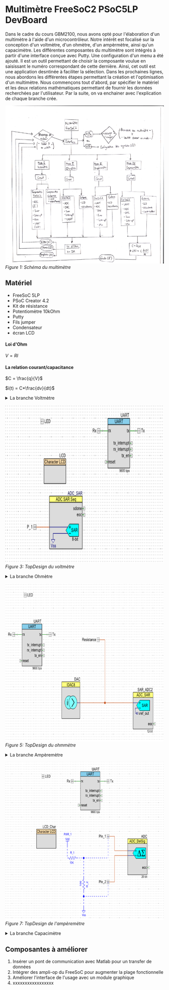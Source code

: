 # Multimètre FreeSoC2 PSoC5LP DevBoard

Dans le cadre du cours GBM2100, nous avons opté pour l'élaboration d'un multimètre à l'aide d'un microcontrôleur. Notre intérêt est focalisé sur la conception d'un voltmètre, d'un ohmètre, d'un ampèrmètre, ainsi qu'un capacimètre. Les différentes composantes du multimètre sont intégrés à partir d'une interface conçue avec Putty. Une configuration d'un menu a été ajouté. Il est un outil permettant de choisir la composante voulue en saisissant le numéro correspondant de cette dernière. Ainsi, cet outil est une application desntinée à faciliter la sélection. Dans les prochaines lignes, nous abordons les différentes étapes permettant la création et l'optimisation d'un multimètre.
Nous commençons tout d'abord, par spécifier le matériel et les deux relations mathématiques permettant de fournir les données recherchées par l'utilisateur. Par la suite, on va enchainer avec l'explication de chaque branche crée.



<img src="documentation/images/Schema_multimetre.png" width="700" height="500">*Figure 1: Schéma du multimètre*

## Matériel

-   FreeSoC 5LP
-   PSoC Creator 4.2
-   Kit de résistance
-   Potentiomètre 10kOhm
-   Putty
-   Fils jumper
-   Condensateur
-   écran LCD


#### Loi d'Ohm

$`V=RI`$

#### La relation courant/capacitance

$`C = \frac{q}{V}`$

$`i(t) = C*\frac{dv}{dt}`$

<details>
  <summary markdown="span"> La branche Voltmètre</summary>


## Volmètre

- [ ] Task 1 Completer tableaux essais
- [ ] Task 2 insérer des images du montage expérimental
- [X] Task 3 insérer une image du TopDesign

Ce voltmètre sera la composante du multimètre qui requiert le moins d'élements dans PSoC. En effet
on peut simplement construire un voltmètre à partir d'un ADC. Dans notre cas, on a choisi d'implementer
un ADC simple tel vu dans le laboratoire 3 du cours. 

![Schéma du Voltmètre](documentation/images/Schema_Voltmetre.png)*Figure 2: Schéma du Voltmètre*

Voici un tableau qui resume les caractéristiques principales de notre voltmètre.

Tableau 1: Caractéristiques du Ohmètre

| Voltmètre    |    Potentiel minimal      |    Potentiel maximal     | 
| :---         | :--------------------:    | -------------:           | 
| N/A          | 0 mv                      | 5000 mV                  | 

### Essais expérimentaux

Pour effectuer nos tests, on a utilisé un potentiomètre de 10kOhms afin de varier le potentiel affichées.
Lors de nos essais on remarquait un variation du potentiel lorsqu'on tournait le potentiomètre. Un multimètre
industriel a été utilisé pour des fins de comparaison. 

Tableau 2: Essais expérimentaux effectués sur le volmètre

| Voltmètre    |    Potentiel  affiché     |    Potentiel écrit       | 
| :---         | :--------------------:    | -------------:           | 
| essai 1      | Cell 2                    | Cell 3                   | 
| essai 2      | Cell 2                    | Cell 3                   | 
| essai 3      | Cell 2                    | Cell 3                   | 

</details>

<img src="documentation/images/TopDesign_Voltmetre.PNG" width="700" height="500">*Figure 3: TopDesign du voltmètre*

<details>
  <summary markdown="span"> La branche Ohmètre</summary>
  
## Ohmètre

- [ ] Task 1 Completer tableaux essais
- [ ] Task 2 insérer des images du montage expérimental
- [X] Task 3 insérer une image du TopDesign

En ce qui concerne l'Ohmètre, cette composante va s'inspirer du laboratoire 3 dans lequel nous avons dû 
déterminer une résistance interne du FreeSoC2 PSoC5LP. Cépendant, on doit être en mesure d'extraire les 
valeurs de plusieurs résistance différentes qui se retrouvent dans une plage en particulier. Notre ohmètre,
est conçu à partir d'un iDAC et un ADC simple. Le iDAC permet de fournir un courant connu afin de pouvoir 
le segmenter avec le ADC pour extraire l'information sur le potentiel puis calculer la résistance par la 
loi d'Ohm. Le schéma ci-dessous indique la manière dont notre équipe à décidé d'approcher le problème.

![Schéma du Ohmètre](documentation/images/Schema_Ohmetre.png)*Figure 4: Schéma du Ohmètre*

Voici un tableau qui resume les caractéristiques principales de notre ohmètre. Les valeurs des résistances 
indiquées sur le tableau permet d'établir une plage dans lequel les valeurs fournis par l'Ohmètre sont 
près de celles fournis par le fabriquant d'un élément résistif.

Tableau 3: Caractéristiques du Ohmètre

| Ohmmètre     |    Résistance minimale    |    Résistance maximale   | 
| :---         | :--------------------:    | -------------:           | 
| N/A          | Cell 2                    | Cell 3                   | 

### Essais expérimentaux

Pour effectuer nos tests, on a utilisé un potentiomètre de 10kOhms afin de varier les résistances affichées.
Lors de nos essais pour le mode ohmètre de notre multimètre, nous avons rémarque un écart entre la valeur affiché par notre multimètre est la valeur mesure par un multimètre industriel. Cette différence peut être expliqué par la 
présence d'une impédance dans notre FreeSoC qui affecte la valeur de la résistance calculée. 

Tableau 4: Essais expérimentaux effectués sur l'ohmètre

| Ohmmètre     |    Résistance affichée    |    Résistance écrite     | 
| :---         | :--------------------:    | -------------:           | 
| essai 1      | Cell 2                    | Cell 3                   | 
| essai 2      | Cell 2                    | Cell 3                   | 
| essai 3      | Cell 2                    | Cell 3                   | 

</details>

<img src="documentation/images/TopDesign_Ohmetre.PNG" width="700" height="500">*Figure 5: TopDesign du ohmmètre*

<details>
  <summary markdown="span"> La branche Ampèremètre</summary>
## Ampèremètre

- [ ] Task 1 Completer paragraphe de description
- [X] Task 2 insérer tableau de caractéristiques
- [ ] Task 3 completer le tableau de caractéristique
- [ ] Task 4 Completer tableaux essais
- [ ] Task 5 insérer des images du montage expérimental
- [X] Task 6 insérer une image du TopDesign
- [ ] Task 7 insérer schéma 

Pour ce qui est de l'ampèremètre, nous avons dû pousser nos recherches en ce qui concerne la disposition de notre circuit, 
les composantes que nous voulions utiliser ainsi que les branchements que nous souhaitions faire pour que le tout puisse fonctionner
étant donné que nous n'avions pas de modèle de référence en tant que tel contrairement au voltmètre et au ohmmètre. 
Cette fonction du multimètre a donc été celle qui a demandé une recherche plus poussée de notre part. 
Afin de concevoir cette fonction, nous avons opté pour des résistances externes plutôt qu'interne. Notre ampèremètre
est conçu d'un ADC.(pas fini d'expliquer)
Le schéma ci-dessous indique la manière dont notre équipe à décidé d'approcher le problème.


Voici un tableau qui resume les caractéristiques principales de notre ampèremètre.
[Compléter le texte]

Tableau 5: Caractéristiques de l'Ampèremètre

| Ampèremètre  |    Courant minimal        |    Courant maximale      | 
| :---         | :--------------------:    | -------------:           | 
| N/A          | Cell 2                    | Cell 3                   | 


### Essais expérimentaux

[Insérer un texte]

Tableau 6: Essais expérimentaux effectués sur l'ampèremètre

| Ampèremètre  |    Courant affiché        |    Courant écrit         | 
| :---         | :--------------------:    | -------------:           | 
| essai 1      | Cell 2                    | Cell 3                   | 
| essai 2      | Cell 2                    | Cell 3                   | 
| essai 3      | Cell 2                    | Cell 3                   |

 
</details>

<img src="documentation/images/TopDesign_Amperemetre.PNG" width="700" height="500">*Figure 7: TopDesign de l'ampèremètre*


<details>
  <summary markdown="span"> La branche Capacimètre</summary>
  
## Capacimètre

- [ ] Task 1 Completer paragraphe de description
- [ ] Task 2 insérer tableau de caractéristiques
- [ ] Task 3 completer le tableau de caractéristique
- [ ] Task 4 Completer tableaux essais
- [ ] Task 5 insérer des images du montage expérimental
- [ ] Task 6 insérer une image du TopDesign
- [ ] Task 7 insérer schéma 

</details>

## Composantes à améliorer 

1. Insérer un pont de communication avec Matlab pour un transfer de données
2. Intégrer des ampli-op du FreeSoC pour augmenter la plage fonctionnelle
3. Améliorer l'interface de l'usage avec un module graphique
4. xxxxxxxxxxxxxxxxx

